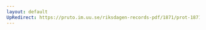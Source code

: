 ```yaml
---
layout: default
UpRedirect: https://pruto.im.uu.se/riksdagen-records-pdf/1871/prot-1871-urtima-ak--915/prot-1871-urtima-ak--915_004.pdf
---
```


